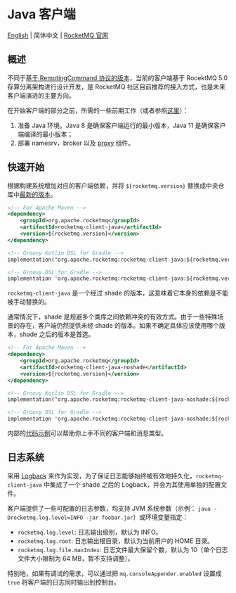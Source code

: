 # Java 客户端

[English](README.md) | 简体中文 | [RocketMQ 官网](https://rocketmq.apache.org/)

## 概述

不同于[基于 RemotingCommand 协议的版本](https://github.com/apache/rocketmq/tree/develop/client)，当前的客户端基于 RocektMQ 5.0 存算分离架构进行设计开发，是 RocketMQ 社区目前推荐的接入方式，也是未来客户端演进的主要方向。

在开始客户端的部分之前，所需的一些前期工作（或者参照[这里](https://rocketmq.apache.org/zh/docs/quickStart/02quickstart/)）：

1. 准备 Java 环境。Java 8 是确保客户端运行的最小版本，Java 11 是确保客户端编译的最小版本；
2. 部署 namesrv，broker 以及 [proxy](https://github.com/apache/rocketmq/tree/develop/proxy) 组件。

## 快速开始

根据构建系统增加对应的客户端依赖，并将 `${rocketmq.version}` 替换成中央仓库中[最新的版本](https://search.maven.org/search?q=g:org.apache.rocketmq%20AND%20a:rocketmq-client-java)。

```xml
<!-- For Apache Maven -->
<dependency>
    <groupId>org.apache.rocketmq</groupId>
    <artifactId>rocketmq-client-java</artifactId>
    <version>${rocketmq.version}</version>
</dependency>

<!-- Groovy Kotlin DSL for Gradle -->
implementation("org.apache.rocketmq:rocketmq-client-java:${rocketmq.version}")

<!-- Groovy DSL for Gradle -->
implementation 'org.apache.rocketmq:rocketmq-client-java:${rocketmq.version}'
```

`rocketmq-client-java` 是一个经过 shade 的版本，这意味着它本身的依赖是不能被手动替换的。

通常情况下，shade 是规避多个类库之间依赖冲突的有效方式。由于一些特殊场景的存在，客户端仍然提供未经 shade 的版本。如果不确定具体应该使用哪个版本，shade 之后的版本是首选。

```xml
<!-- For Apache Maven -->
<dependency>
    <groupId>org.apache.rocketmq</groupId>
    <artifactId>rocketmq-client-java-noshade</artifactId>
    <version>${rocketmq.version}</version>
</dependency>

<!-- Groovy Kotlin DSL for Gradle -->
implementation("org.apache.rocketmq:rocketmq-client-java-noshade:${rocketmq.version}")

<!-- Groovy DSL for Gradle -->
implementation 'org.apache.rocketmq:rocketmq-client-java-noshade:${rocketmq.version}'
```

内部的[代码示例](./client/src/main/java/org/apache/rocketmq/client/java/example)可以帮助你上手不同的客户端和消息类型。

## 日志系统

采用 [Logback](https://logback.qos.ch/) 来作为实现，为了保证日志能够始终被有效地持久化，`rocketmq-client-java` 中集成了一个 shade 之后的 Logback，并会为其使用单独的配置文件。

客户端提供了一些可配置的日志参数，均支持 JVM 系统参数（示例： `java -Drocketmq.log.level=INFO -jar foobar.jar`）或环境变量指定：

* `rocketmq.log.level`: 日志输出级别，默认为 INFO。
* `rocketmq.log.root`: 日志输出根目录，默认为当前用户的 HOME 目录。
* `rocketmq.log.file.maxIndex`: 日志文件最大保留个数，默认为 10（单个日志文件大小限制为 64 MB，暂不支持调整）。

特别地，如果有调试的需求，可以通过把 `mq.consoleAppender.enabled` 设置成 `true` 将客户端的日志同时输出到控制台。
